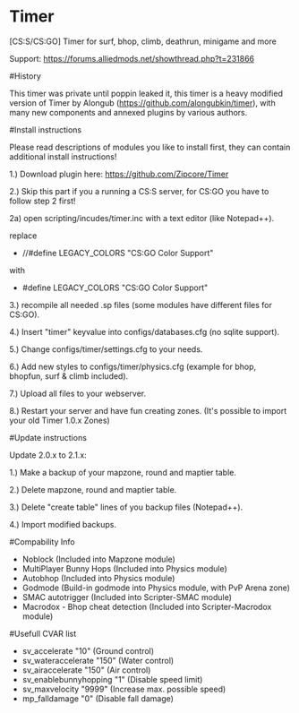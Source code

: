 Timer
=====

[CS:S/CS:GO] Timer for surf, bhop, climb, deathrun, minigame and more

Support: https://forums.alliedmods.net/showthread.php?t=231866

#History

This timer was private until poppin leaked it, this timer is a heavy modified version of Timer by Alongub (https://github.com/alongubkin/timer),
with many new components and annexed plugins by various authors.

#Install instructions

Please read descriptions of modules you like to install first, they can contain additional install instructions!

1.) Download plugin here: https://github.com/Zipcore/Timer

2.) Skip this part if you a running a CS:S server, for CS:GO you have to follow step 2 first!

2a) open scripting/incudes/timer.inc with a text editor (like Notepad++).

replace
- //#define LEGACY_COLORS "CS:GO Color Support"

with
- #define LEGACY_COLORS "CS:GO Color Support"

3.) recompile all needed .sp files (some modules have different files for CS:GO).

4.) Insert "timer" keyvalue into configs/databases.cfg (no sqlite support).


5.) Change configs/timer/settings.cfg to your needs.

6.) Add new styles to configs/timer/physics.cfg (example for bhop, bhopfun, surf & climb included).

7.) Upload all files to your webserver.

8.) Restart your server and have fun creating zones.
(It's possible to import your old Timer 1.0.x Zones)

#Update instructions

Update 2.0.x to 2.1.x:

1.) Make a backup of your mapzone, round and maptier table.

2.) Delete mapzone, round and maptier table.

3.) Delete "create table" lines of you backup files (Notepad++).

4.) Import modified backups.

#Compability Info

- Noblock (Included into Mapzone module)
- MultiPlayer Bunny Hops (Included into Physics module)
- Autobhop (Included into Physics module)
- Godmode (Build-in godmode into Physics module, with PvP Arena zone)
- SMAC autotrigger (Included into Scripter-SMAC module)
- Macrodox - Bhop cheat detection (Included into Scripter-Macrodox module)

#Usefull CVAR list

- sv_accelerate "10" (Ground control)
- sv_wateraccelerate "150" (Water control)
- sv_airaccelerate "150" (Air control)
- sv_enablebunnyhopping "1" (Disable speed limit)
- sv_maxvelocity "9999" (Increase max. possible speed)
- mp_falldamage "0" (Disable fall damage)
